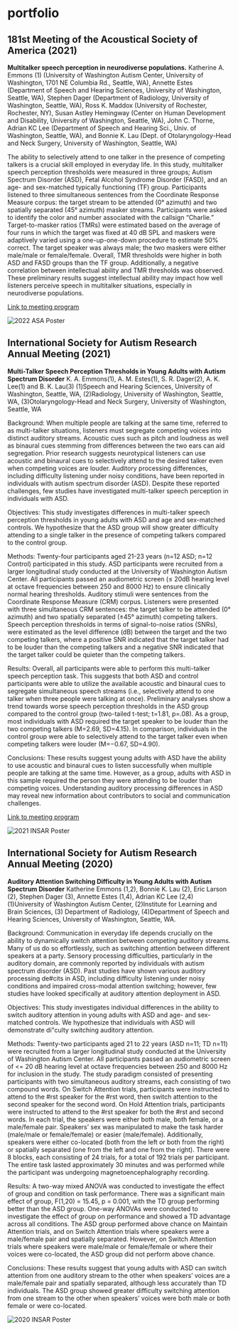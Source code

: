 # portfolio

## 181st Meeting of the Acoustical Society of America (2021)
**Multitalker speech perception in neurodiverse populations.**
Katherine A. Emmons (1) (University of Washington Autism Center, University of Washington, 1701 NE Columbia Rd., Seattle, WA), Annette Estes (Department of Speech and Hearing Sciences, University of Washington, Seattle, WA), Stephen Dager (Department of Radiology, University of Washington, Seattle, WA), Ross K. Maddox (University of Rochester, Rochester, NY),
Susan Astley Hemingway (Center on Human Development and Disability, University of Washington, Seattle, WA), John C. Thorne, Adrian KC Lee (Department of Speech and Hearing Sci., Univ. of Washington, Seattle, WA), and Bonnie K. Lau (Dept. of Otolaryngology-Head and Neck Surgery, University of Washington, Seattle, WA)

The ability to selectively attend to one talker in the presence of competing talkers is a crucial skill employed in everyday life. In this study, multitalker speech perception thresholds were measured in three groups; Autism Spectrum Disorder (ASD), Fetal Alcohol Syndrome Disorder (FASD), and an age- and sex-matched typically functioning (TF) group. Participants listened to three simultaneous sentences from the Coordinate Response Measure corpus: the target stream to be attended (0° azimuth) and two spatially
separated (45° azimuth) masker streams. Participants were asked to identify the color and number associated with the callsign “Charlie.” Target-to-masker ratios (TMRs) were estimated based on the average of four runs in which the target was fixed at 40 dB SPL and maskers were adaptively varied using a one-up-one-down procedure to estimate 50% correct. The target
speaker was always male; the two maskers were either male/male or female/female. Overall, TMR thresholds were higher in both ASD and FASD groups than the TF group. Additionally, a negative correlation between intellectual ability and TMR thresholds was observed. These preliminary results suggest intellectual ability may impact how well listeners perceive
speech in multitalker situations, especially in neurodiverse populations.

[Link to meeting program](https://acousticalsociety.org/wp-content/uploads/2022/01/Seattle_Program.pdf)

![2022 ASA Poster](Emmons_et_al_2021_ASA.png)

## International Society for Autism Research Annual Meeting (2021)
**Multi-Talker Speech Perception Thresholds in Young Adults with Autism Spectrum Disorder**
K. A. Emmons(1), A. M. Estes(1), S. R. Dager(2), A. K. Lee(1) and B. K. Lau(3)
(1)Speech and Hearing Sciences, University of Washington, Seattle, WA, (2)Radiology, University of Washington, Seattle, WA, (3)Otolaryngology-Head and Neck Surgery, University of
Washington, Seattle, WA

Background: When multiple people are talking at the same time, referred to as multi-talker situations, listeners must segregate competing voices into distinct auditory streams. Acoustic cues such as pitch and loudness as well as binaural cues stemming from differences between the two ears can aid segregation. Prior research suggests neurotypical listeners can use acoustic and binaural cues to selectively attend to the desired talker even when competing voices are louder. Auditory processing differences, including difficulty listening under noisy conditions, have been reported in individuals with autism spectrum disorder (ASD). Despite these reported challenges, few studies have investigated multi-talker speech perception in individuals with ASD.

Objectives: This study investigates differences in multi-talker speech perception thresholds in young adults with ASD and age and sex-matched controls. We hypothesize that the ASD group will show greater difficulty attending to a single talker in the presence of competing talkers compared to the control group.

Methods: Twenty-four participants aged 21-23 years (n=12 ASD; n=12 Control) participated in this study. ASD participants were recruited from a larger longitudinal study conducted at the University of Washington Autism Center. All participants passed an audiometric screen (≤ 20dB hearing level at octave frequencies between 250 and 8000 Hz) to ensure clinically normal hearing thresholds. Auditory stimuli were sentences from the Coordinate Response Measure (CRM) corpus. Listeners were presented with three simultaneous CRM sentences: the target talker to be attended (0° azimuth) and two spatially separated (±45° azimuth) competing talkers. Speech perception thresholds in terms of signal-to-noise ratios (SNRs), were estimated as the level difference (dB) between the target and the two competing talkers, where a positive SNR indicated that the target talker had to be louder than the competing talkers and a negative SNR indicated that the target talker could be quieter than the competing talkers.

Results: Overall, all participants were able to perform this multi-talker speech perception task. This suggests that both ASD and control participants were able to utilize the available acoustic and binaural cues to segregate simultaneous speech streams (i.e., selectively attend to one talker when three people were talking at once). Preliminary analyses show a trend towards worse speech perception thresholds in the ASD group compared to the control group (two-tailed t-test; t=1.81, p=.08). As a group, most individuals with ASD required the target speaker to be louder than the two competing talkers (M=2.69, SD=4.15). In comparison, individuals in the control group were able to selectively attend to the target talker even when competing talkers were louder (M=−0.67, SD=4.90).

Conclusions: These results suggest young adults with ASD have the ability to use acoustic and binaural cues to listen successfully when multiple people are talking at the same time. However, as a group, adults with ASD in this sample required the person they were attending to be louder than competing voices. Understanding auditory processing differences in ASD may reveal new information about contributors to social and communication challenges. 

[Link to meeting program](https://cdn.ymaws.com/www.autism-insar.org/resource/resmgr/docs/annualmeeting/Abstract_Book_INSAR2021Virtu.pdf)

![2021 INSAR Poster](Emmons_et_al_INSAR2021.png)

## International Society for Autism Research Annual Meeting (2020)
**Auditory Attention Switching Difficulty in Young Adults with Autism Spectrum Disorder** 
Katherine Emmons (1,2), Bonnie K. Lau (2), Eric Larson (2), Stephen Dager (3), Annette Estes (1,4), Adrian KC Lee (2,4)
(1)University of Washington Autism Center, (2)Institute for Learning and Brain Sciences, (3) Department of Radiology, (4)Department of Speech and Hearing Sciences, University of Washington, Seattle, WA.

Background: Communication in everyday life depends crucially on the ability to dynamically switch attention between competing auditory streams. Many of us do so effortlessly, such as switching attention between different speakers at a party. Sensory processing difficulties, particularly in the auditory domain, are commonly reported by individuals with autism spectrum disorder (ASD). Past studies have shown various auditory processing de#cits in ASD, including difficulty listening under noisy conditions and impaired cross-modal attention switching; however, few studies have looked specifically at auditory attention deployment in ASD.

Objectives: This study investigates individual differences in the ability to switch auditory attention in young adults with ASD and age- and sex-matched controls. We hypothesize that individuals with ASD will demonstrate di"culty switching auditory attention.

Methods: Twenty-two participants aged 21 to 22 years (ASD n=11; TD n=11) were recruited from a larger longitudinal study conducted at the University of Washington Autism Center. All participants passed an audiometric screen of <= 20 dB hearing level at octave frequencies between 250 and 8000 Hz for inclusion in the study. The study paradigm consisted of presenting participants with two simultaneous auditory streams, each consisting of two compound words. On Switch Attention trials, participants were instructed to attend to the #rst speaker for the #rst word, then switch attention to the second speaker for the second word. On Hold Attention trials, participants were instructed to attend to the #rst speaker for both the #rst and second words. In each trial, the speakers were either both male, both female, or a male/female pair. Speakers’ sex was manipulated to make the task harder (male/male or female/female) or easier (male/female). Additionally, speakers were either co-located (both from the left or both from the right) or spatially separated (one from the left and one from the right). There were 8 blocks, each consisting of 24 trials, for a total of 192 trials per participant. The entire task lasted approximately 30 minutes and was performed while the participant was undergoing magnetoencephalography recording.

Results: A two-way mixed ANOVA was conducted to investigate the effect of group and condition on task performance. There was a significant main effect of group, F(1,20) = 15.45, p = 0.001, with the TD group performing better than the ASD group. One-way ANOVAs were conducted to investigate the effect of group on performance and showed a TD advantage across all conditions. The ASD group performed above chance on Maintain Attention trials, and on Switch Attention trials where speakers were a male/female pair and spatially separated. However, on Switch Attention trials where speakers were male/male or female/female or where their voices were co-located, the ASD group did not perform above chance.

Conclusions: These results suggest that young adults with ASD can switch attention from one auditory stream to the other when speakers’ voices are a male/female pair and spatially separated, although less accurately than TD individuals. The ASD group showed greater difficulty switching attention from one stream to the other when speakers’ voices were both male or both female or were co-located.

![2020 INSAR Poster](Emmons_et_al_INSAR2020.png)
